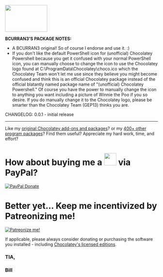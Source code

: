 <img src="https://raw.githubusercontent.com/bcurran3/ChocolateyPackages/master/InstChoco/InstChoco_icon.png" width="139" height="88">

**BCURRAN3'S PACKAGE NOTES:**
* A BCURRAN3 original! So of course I endorse and use it. :)
* If you don't like the default PowerShell icon for (unofficial) Chocolatey Powershell because you get it confused with your normal PowerShell icon, you can manually choose to change the icon to use the Chocolatey logo found at C:\ProgramData\Chocolatey\choco.ico which the Chocolatey Team won't let me use since they believe you might become confused and think this is an official Chocolatey package instead of the official blatantly named package name of "(unofficial) Chocolatey Powershell." Of course you have the power to manually change the icon to anything you want including a picture of Winnie the Poo if you so desire. If you do manually change it to the Chocolatey logo, please be smarter than the Chocolatey Team (GEP13) thinks you are. 


CHANGELOG:
0.0.1 - initial release

***

Like my [original Chocolatey add-ons and packages](https://chocolatey.org/search?q=tag%3Abcurran3)? or my [400+ other program packages](https://chocolatey.org/profiles/bcurran3)? Find them useful? Appreciate my hard work, time, and effort?


<h1>How about buying me a <img src="https://cdn.rawgit.com/bcurran3/ChocolateyPackages/master/mylogos/beer.png" alt="" width="40" height="40"> via PayPal?</h1>

[![PayPal Donate](https://www.paypalobjects.com/webstatic/mktg/logo/AM_SbyPP_mc_vs_dc_ae.jpg)](https://www.paypal.me/bcurran3donations)

<h1>Better yet... Keep me incentivized by Patreonizing me!</h1>

[![Patreonize me!](https://c5.patreon.com/external/logo/downloads_wordmark_white_on_coral.png)](https://www.patreon.com/bcurran3)


If applicable, please always consider donating or purchasing the software you installed - including [Chocolatey's licensed editions](https://chocolatey.org/pricing).

<h3>TIA,</h3>

<h3>Bill</h3>

